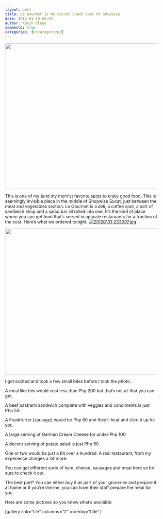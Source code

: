 ```yaml
---
layout: post
title: Le Gourmet Is My Secret Snack Spot At Shopwise
date: 2012-01-20 00:03
author: Kevin Olega
comments: true
categories: [Uncategorized]
---
```

<a href="http://philippineislandliving.com/le-gourmet-is-my-secret-snack-spot-at-shopwise/le-gourmet-shopwise-sucat-make-your-own-sandwich/" rel="attachment wp-att-919"><img class="alignnone size-full wp-image-919" title="Le Gourmet Shopwise Sucat Make Your Own Sandwich" src="http://philippineislandliving.com/wp-content/uploads/2012/01/Le-Gourmet-Shopwise-Sucat-Make-Your-Own-Sandwich.jpg" alt="" width="640" height="480" /></a>

This is one of my (and my mom's) favorite spots to enjoy good food. This is seemingly invisible place in the middle of Shopwise Sucat, just between the meat and vegetables section. Le Gourmet is a deli, a coffee spot, a sort of sandwich shop and a salad bar all rolled into one. It’s the kind of place where you can get food that’s served in upscale restaurants for a fraction of the cost. Here’s what we ordered tonight.
<a href="http://philippineislandliving.com/wp-content/uploads/2012/01/20120131-233007.jpg"><img src="http://philippineislandliving.com/wp-content/uploads/2012/01/20120131-233007.jpg" alt="20120131-233007.jpg" class="alignnone size-full" /></a>

<a href="http://philippineislandliving.com/le-gourmet-is-my-secret-snack-spot-at-shopwise/le-gourmet-shopwise-sucat-potato-salad/" rel="attachment wp-att-921"><img class="alignnone size-full wp-image-921" title="Le Gourmet Shopwise Sucat Potato Salad" src="http://philippineislandliving.com/wp-content/uploads/2012/01/Le-Gourmet-Shopwise-Sucat-Potato-Salad.jpg" alt="" width="640" height="480" /></a>

I got excited and took a few small bites before I took the photo.

A meal like this would cost less than Php 200 but that’s not all that you can get.

A beef pastrami sandwich complete with veggies and condiments is just Php 50.

A Frankfurter (sausage) would be Php 60 and they’ll heat and slice it up for you.

A large serving of German Cream Cheese for under Php 100

A decent serving of potato salad is just Php 60.

One or two would be just a bit over a hundred. A real restaurant, from my experience charges a lot more.

You can get different sorts of ham, cheese, sausages and meat here so be sure to check it out.

The best part? You can either buy it as part of your groceries and prepare it at home or if you’re like me, you can have their staff prepare the meal for you.

Here are some pictures so you know what’s available:

[gallery link="file" columns="2" orderby="title"]<br /><br />

